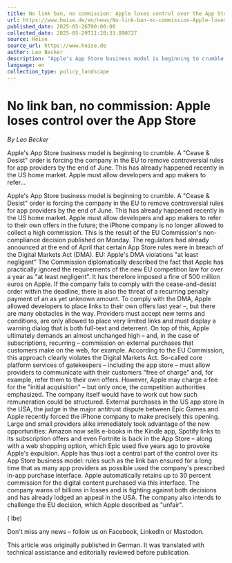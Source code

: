 ```yaml
---
title: No link ban, no commission: Apple loses control over the App Store
url: https://www.heise.de/en/news/No-link-ban-no-commission-Apple-loses-control-over-the-App-Store-10398701.html
published_date: 2025-05-26T00:00:00
collected_date: 2025-05-29T11:28:33.890727
source: Heise
source_url: https://www.heise.de
author: Leo Becker
description: "Apple's App Store business model is beginning to crumble. A \"Cease &amp; Desist\" order is forcing the company in the EU to remove controversial rules for app providers by the end of June. This has already happened recently in the US home market. Apple must allow developers and app makers to refer..."
language: en
collection_type: policy_landscape
---
```


# No link ban, no commission: Apple loses control over the App Store

*By Leo Becker*

Apple's App Store business model is beginning to crumble. A "Cease &amp; Desist" order is forcing the company in the EU to remove controversial rules for app providers by the end of June. This has already happened recently in the US home market. Apple must allow developers and app makers to refer...

Apple's App Store business model is beginning to crumble. A "Cease &amp; Desist" order is forcing the company in the EU to remove controversial rules for app providers by the end of June. This has already happened recently in the US home market. Apple must allow developers and app makers to refer to their own offers in the future; the iPhone company is no longer allowed to collect a high commission. This is the result of the EU Commission's non-compliance decision published on Monday. The regulators had already announced at the end of April that certain App Store rules were in breach of the Digital Markets Act (DMA). 
 EU: Apple's DMA violations "at least negligent" 
 The Commission diplomatically described the fact that Apple has practically ignored the requirements of the new EU competition law for over a year as "at least negligent". It has therefore imposed a fine of 500 million euros on Apple. If the company fails to comply with the cease-and-desist order within the deadline, there is also the threat of a recurring penalty payment of an as yet unknown amount. 
 To comply with the DMA, Apple allowed developers to place links to their own offers last year –, but there are many obstacles in the way. Providers must accept new terms and conditions, are only allowed to place very limited links and must display a warning dialog that is both full-text and deterrent. On top of this, Apple ultimately demands an almost unchanged high – and, in the case of subscriptions, recurring – commission on external purchases that customers make on the web, for example. According to the EU Commission, this approach clearly violates the Digital Markets Act. 
 So-called core platform services of gatekeepers – including the app store – must allow providers to communicate with their customers "free of charge" and, for example, refer them to their own offers. However, Apple may charge a fee for the "initial acquisition" – but only once, the competition authorities emphasized. The company itself would have to work out how such remuneration could be structured. 
 External purchases in the US app store 
 In the USA, the judge in the major antitrust dispute between Epic Games and Apple recently forced the iPhone company to make precisely this opening. Large and small providers alike immediately took advantage of the new opportunities: Amazon now sells e-books in the Kindle app, Spotify links to its subscription offers and even Fortnite is back in the App Store – along with a web shopping option, which Epic used five years ago to provoke Apple's expulsion. 
 Apple has thus lost a central part of the control over its App Store business model: rules such as the link ban ensured for a long time that as many app providers as possible used the company's prescribed in-app purchase interface. Apple automatically retains up to 30 percent commission for the digital content purchased via this interface. The company warns of billions in losses and is fighting against both decisions and has already lodged an appeal in the USA. The company also intends to challenge the EU decision, which Apple described as "unfair". 
 
 ( lbe)

Don't miss any news – follow us on
 Facebook,
 LinkedIn or
 Mastodon.

This article was originally published in
 German.
It was translated with technical assistance and editorially reviewed before publication.